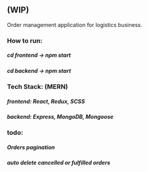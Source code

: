 ## (WIP)
Order management application for logistics business.

### How to run:
##### cd frontend -> npm start
##### cd backend -> npm start

### Tech Stack: (MERN)
##### frontend: React, Redux, SCSS
##### backend: Express, MongoDB, Mongoose

### todo:
##### Orders pagination
##### auto delete cancelled or fulfilled orders